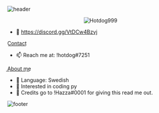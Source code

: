 
![header](https://user-images.githubusercontent.com/117574274/200358706-0cbdbf8b-3b36-442a-a78d-5ca55345b254.png)

</p>
<p align="center"> <img src="https://gpvc.arturio.dev/Hotdog999" alt="Hotdog999" /> </p>


- 👋 https://discord.gg/VtDCw4Bzvj

C͟o͟n͟t͟a͟c͟t͟
- 📫 Reach me at: !hotdog#7251


A͟b͟o͟u͟t͟ ͟m͟e͟
- 🌱 Language: Swedish
- 👀 Interested in coding py
- 🔔 Credits go to !Hazza#0001 for giving this read me out.

![footer](https://user-images.githubusercontent.com/117574274/200358995-30cabb38-f5ac-4952-abd4-5b0763d38b54.png)
